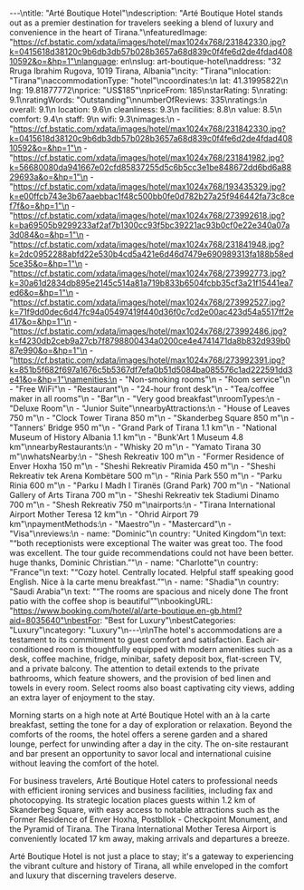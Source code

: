 ---\ntitle: "Arté Boutique Hotel"\ndescription: "Arté Boutique Hotel stands out as a premier destination for travelers seeking a blend of luxury and convenience in the heart of Tirana."\nfeaturedImage: "https://cf.bstatic.com/xdata/images/hotel/max1024x768/231842330.jpg?k=0415618d38120c9b6db3db57b028b3657a68d839c0f4fe6d2de4fdad40810592&o=&hp=1"\nlanguage: en\nslug: art-boutique-hotel\naddress: "32 Rruga Ibrahim Rugova, 1019 Tirana, Albania"\ncity: "Tirana"\nlocation: "Tirana"\naccommodationType: "hotel"\ncoordinates:\n  lat: 41.31995822\n  lng: 19.81877772\nprice: "US$185"\npriceFrom: 185\nstarRating: 5\nrating: 9.1\nratingWords: "Outstanding"\nnumberOfReviews: 335\nratings:\n  overall: 9.1\n  location: 9.6\n  cleanliness: 9.3\n  facilities: 8.8\n  value: 8.5\n  comfort: 9.4\n  staff: 9\n  wifi: 9.3\nimages:\n  - "https://cf.bstatic.com/xdata/images/hotel/max1024x768/231842330.jpg?k=0415618d38120c9b6db3db57b028b3657a68d839c0f4fe6d2de4fdad40810592&o=&hp=1"\n  - "https://cf.bstatic.com/xdata/images/hotel/max1024x768/231841982.jpg?k=56680080da941667e02cfd85837255d5c6b5cc3e1be848672dd6bd6a8829693a&o=&hp=1"\n  - "https://cf.bstatic.com/xdata/images/hotel/max1024x768/193435329.jpg?k=e00ffcb743e3b67aaebbac1f48c500bb0fe0d782b27a25f946442fa73c8cef7f&o=&hp=1"\n  - "https://cf.bstatic.com/xdata/images/hotel/max1024x768/273992618.jpg?k=ba69505b9299233af2af7b1300cc93f5bc39221ac93b0cf0e22e340a07a3d084&o=&hp=1"\n  - "https://cf.bstatic.com/xdata/images/hotel/max1024x768/231841948.jpg?k=2dc0952288abfd22e530b4cd5a421e6d46d7479e690989313fa188b58ed5ce35&o=&hp=1"\n  - "https://cf.bstatic.com/xdata/images/hotel/max1024x768/273992773.jpg?k=30a61d2834db895e2145c514a81a719b833b6504fcbb35cf3a21f15441ea7ed6&o=&hp=1"\n  - "https://cf.bstatic.com/xdata/images/hotel/max1024x768/273992527.jpg?k=71f9dd0dec6d47fc94a05497419f440d36f0c7cd2e00ac423d54a5517ff2e417&o=&hp=1"\n  - "https://cf.bstatic.com/xdata/images/hotel/max1024x768/273992486.jpg?k=f4230db2ceb9a27cb7f8798800434a0200ce4e4741471da8b832d939b087e990&o=&hp=1"\n  - "https://cf.bstatic.com/xdata/images/hotel/max1024x768/273992391.jpg?k=851b5f682f697a1676c5b5367df7efa0b51d5084ba085576c1ad222591dd3e41&o=&hp=1"\namenities:\n  - "Non-smoking rooms"\n  - "Room service"\n  - "Free WiFi"\n  - "Restaurant"\n  - "24-hour front desk"\n  - "Tea/coffee maker in all rooms"\n  - "Bar"\n  - "Very good breakfast"\nroomTypes:\n  - "Deluxe Room"\n  - "Junior Suite"\nnearbyAttractions:\n  - "House of Leaves 750 m"\n  - "Clock Tower Tirana 850 m"\n  - "Skanderbeg Square 850 m"\n  - "Tanners' Bridge 950 m"\n  - "Grand Park of Tirana 1.1 km"\n  - "National Museum of History Albania 1.1 km"\n  - "Bunk'Art 1 Museum 4.8 km"\nnearbyRestaurants:\n  - "Whisky 20 m"\n  - "Yamato Tirana 30 m"\nwhatsNearby:\n  - "Shesh Rekreativ 100 m"\n  - "Former Residence of Enver Hoxha 150 m"\n  - "Sheshi Rekreativ Piramida 450 m"\n  - "Sheshi Rekreativ tek Arena Kombëtare 500 m"\n  - "Rinia Park 550 m"\n  - "Parku Rinia 600 m"\n  - "Parku I Madh I Tiranës (Grand Park) 700 m"\n  - "National Gallery of Arts Tirana 700 m"\n  - "Sheshi Rekreativ tek Stadiumi Dinamo 700 m"\n  - "Shesh Rekreativ 750 m"\nairports:\n  - "Tirana International Airport Mother Teresa 12 km"\n  - "Ohrid Airport 79 km"\npaymentMethods:\n  - "Maestro"\n  - "Mastercard"\n  - "Visa"\nreviews:\n  - name: "Dominic"\n    country: "United Kingdom"\n    text: "“both receptionists were exceptional The waiter was great too.
The food was excellent. The tour guide recommendations could not have been better.
huge thanks, Dominic Christian.”"\n  - name: "Charlotte"\n    country: "France"\n    text: "“Cozy hotel. Centrally located.
Helpful staff speaking good English. Nice à la carte menu breakfast.”"\n  - name: "Shadia"\n    country: "Saudi Arabia"\n    text: "“The rooms are spacious and nicely done
The front patio with the coffee shop is beautiful”"\nbookingURL: "https://www.booking.com/hotel/al/arte-boutique.en-gb.html?aid=8035640"\nbestFor: "Best for Luxury"\nbestCategories: "Luxury"\ncategory: "Luxury"\n---\n\nThe hotel's accommodations are a testament to its commitment to guest comfort and satisfaction. Each air-conditioned room is thoughtfully equipped with modern amenities such as a desk, coffee machine, fridge, minibar, safety deposit box, flat-screen TV, and a private balcony. The attention to detail extends to the private bathrooms, which feature showers, and the provision of bed linen and towels in every room. Select rooms also boast captivating city views, adding an extra layer of enjoyment to the stay.

Morning starts on a high note at Arté Boutique Hotel with an à la carte breakfast, setting the tone for a day of exploration or relaxation. Beyond the comforts of the rooms, the hotel offers a serene garden and a shared lounge, perfect for unwinding after a day in the city. The on-site restaurant and bar present an opportunity to savor local and international cuisine without leaving the comfort of the hotel.

For business travelers, Arté Boutique Hotel caters to professional needs with efficient ironing services and business facilities, including fax and photocopying. Its strategic location places guests within 1.2 km of Skanderbeg Square, with easy access to notable attractions such as the Former Residence of Enver Hoxha, Postbllok - Checkpoint Monument, and the Pyramid of Tirana. The Tirana International Mother Teresa Airport is conveniently located 17 km away, making arrivals and departures a breeze.

Arté Boutique Hotel is not just a place to stay; it's a gateway to experiencing the vibrant culture and history of Tirana, all while enveloped in the comfort and luxury that discerning travelers deserve.
